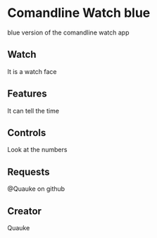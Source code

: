 # Comandline Watch blue

blue version of the comandline watch app

## Watch

It is a watch face

## Features

It can tell the time

## Controls

Look at the numbers

## Requests

@Quauke on github

## Creator

Quauke
